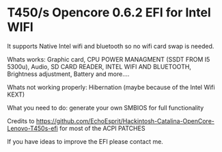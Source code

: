 # T450/s Opencore 0.6.2 EFI for Intel WIFI
It supports Native Intel wifi and bluetooth so no wifi card swap is needed.

 Whats works: Graphic card, CPU POWER MANAGMENT (SSDT FROM I5 5300u), Audio, SD CARD READER, INTEL WIFI AND BLUETOOTH,
 Brightness adjustment, Battery and more....
 
 Whats not working properly: Hibernation (maybe because of the Intel Wifi KEXT)
 
 What you need to do: generate your own SMBIOS for full functionality
 
Credits to https://github.com/EchoEsprit/Hackintosh-Catalina-OpenCore-Lenovo-T450s-efi for most of the ACPI PATCHES

If you have ideas to improve the EFI please contact me.
